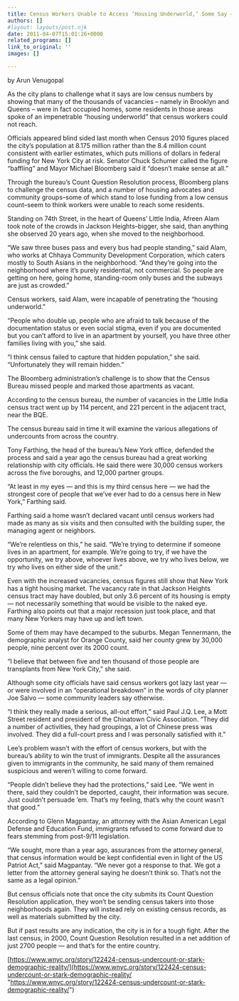 ```yaml
---
title: Census Workers Unable to Access ‘Housing Underworld,’ Some Say – WNYC News
authors: []
#layout: layouts/post.njk
date: 2011-04-07T15:01:26+0000
related_programs: []
link_to_original: ''
images: []

---
```

by Arun Venugopal

As the city plans to challenge what it says are low census numbers by showing
that many of the thousands of vacancies – namely in Brooklyn and Queens – were
in fact occupied homes, some residents in those areas spoke of an impenetrable
“housing underworld” that census workers could not reach.

Officials appeared blind sided last month when Census 2010 figures placed the
city’s population at 8.175 million rather than the 8.4 million count consistent
with earlier estimates, which puts millions of dollars in federal funding for
New York City at risk. Senator Chuck Schumer called the figure “baffling” and
Mayor Michael Bloomberg said it “doesn’t make sense at all.”

Through the bureau’s Count Question Resolution process, Bloomberg plans to
challenge the census data, and a number of housing advocates and community
groups–some of which stand to lose funding from a low census count–seem to think
workers were unable to reach some residents.

Standing on 74th Street, in the heart of Queens’ Little India, Afreen Alam took
note of the crowds in Jackson Heights–bigger, she said, than anything she
observed 20 years ago, when she moved to the neighborhood.

“We saw three buses pass and every bus had people standing,” said Alam, who
works at Chhaya Community Development Corporation, which caters mostly to South
Asians in the neighborhood. “And they’re going into the neighborhood where it’s
purely residential, not commercial. So people are getting on here, going home,
standing-room only buses and the subways are just as crowded.”

Census workers, said Alam, were incapable of penetrating the “housing
underworld.”

“People who double up, people who are afraid to talk because of the
documentation status or even social stigma, even if you are documented but you
can’t afford to live in an apartment by yourself, you have three other families
living with you,” she said.

“I think census failed to capture that hidden population,” she said.
“Unfortunately they will remain hidden.”

The Bloomberg administration’s challenge is to show that the Census Bureau
missed people and marked those apartments as vacant.

According to the census bureau, the number of vacancies in the Little India
census tract went up by 114 percent, and 221 percent in the adjacent tract, near
the BQE.

The census bureau said in time it will examine the various allegations of
undercounts from across the country.

Tony Farthing, the head of the bureau’s New York office, defended the process
and said a year ago the census bureau had a great working relationship with city
officials. He said there were 30,000 census workers across the five boroughs,
and 12,000 partner groups.

“At least in my eyes — and this is my third census here — we had the strongest
core of people that we’ve ever had to do a census here in New York,” Farthing
said.

Farthing said a home wasn’t declared vacant until census workers had made as
many as six visits and then consulted with the building super, the managing
agent or neighbors.

“We’re relentless on this,” he said. “We’re trying to determine if someone lives
in an apartment, for example. We’re going to try, if we have the opportunity, we
try above, whoever lives above, we try who lives below, we try who lives on
either side of the unit.”

Even with the increased vacancies, census figures still show that New York has a
tight housing market. The vacancy rate in that Jackson Heights census tract may
have doubled, but only 3.6 percent of its housing is empty — not necessarily
something that would be visible to the naked eye. Farthing also points out that
a major recession just took place, and that many New Yorkers may have up and
left town.

Some of them may have decamped to the suburbs. Megan Tennermann, the demographic
analyst for Orange County, said her county grew by 30,000 people, nine percent
over its 2000 count.

“I believe that between five and ten thousand of those people are transplants
from New York City,” she said.

Although some city officials have said census workers got lazy last year — or
were involved in an “operational breakdown” in the words of city planner Joe
Salvo — some community leaders say otherwise.

“I think they really made a serious, all-out effort,” said Paul J.Q. Lee, a Mott
Street resident and president of the Chinatown Civic Association. “They did a
number of activities, they had groupings, a lot of Chinese press was involved.
They did a full-court press and I was personally satisfied with it.”

Lee’s problem wasn’t with the effort of census workers, but with the bureau’s
ability to win the trust of immigrants. Despite all the assurances given to
immigrants in the community, he said many of them remained suspicious and
weren’t willing to come forward.

“People didn’t believe they had the protections,” said Lee. “We went in there,
said they couldn’t be deported, caught, their information was secure. Just
couldn’t persuade ’em. That’s my feeling, that’s why the count wasn’t that
good.”

According to Glenn Magpantay, an attorney with the Asian American Legal Defense
and Education Fund, immigrants refused to come forward due to fears stemming
from post-9/11 legislation.

“We sought, more than a year ago, assurances from the attorney general, that
census information would be kept confidential even in light of the US Patriot
Act,” said Magpantay. “We never got a response to that. We got a letter from the
attorney general saying he doesn’t think so. That’s not the same as a legal
opinion.”

But census officials note that once the city submits its Count Question
Resolution application, they won’t be sending census takers into those
neighborhoods again. They will instead rely on existing census records, as well
as materials submitted by the city.

But if past results are any indication, the city is in for a tough fight. After
the last census, in 2000, Count Question Resolution resulted in a net addition
of just 2700 people — and that’s for the entire country.

[https://www.wnyc.org/story/122424-census-undercount-or-stark-demographic-reality/](https://www.wnyc.org/story/122424-census-undercount-or-stark-demographic-reality/ "https://www.wnyc.org/story/122424-census-undercount-or-stark-demographic-reality/")